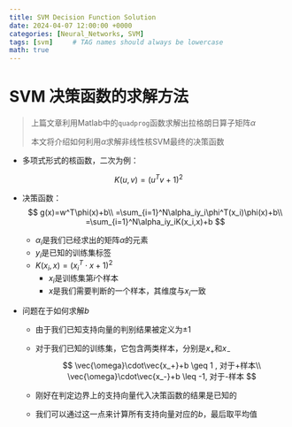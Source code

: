 ```yaml
---
title: SVM Decision Function Solution
date: 2024-04-07 12:00:00 +0000
categories: [Neural_Networks, SVM]
tags: [svm]     # TAG names should always be lowercase
math: true
---
```


# SVM 决策函数的求解方法

> 上篇文章利用Matlab中的`quadprog`函数求解出拉格朗日算子矩阵$\alpha$
>
> 本文将介绍如何利用$\alpha$求解非线性核SVM最终的决策函数

- 多项式形式的核函数，二次为例：

$$
K(u,v)=(u^Tv+1)^2
$$

- 决策函数：
  $$
  g(x)=w^T\phi(x)+b\\
  =\sum_{i=1}^N\alpha_iy_i\phi^T(x_i)\phi(x)+b\\
  =\sum_{i=1}^N\alpha_iy_iK(x_i,x)+b
  $$

  - $\alpha_i$是我们已经求出的矩阵$\alpha$的元素
  - $y_i$是已知的训练集标签
  - $K(x_i,x)=(x_i^T \cdot x+1)^2$
    - $x_i$是训练集第$i$个样本
    - $x$是我们需要判断的一个样本，其维度与$x_i$一致

- 问题在于如何求解$b$

  - 由于我们已知支持向量的判别结果被定义为±1

  - 对于我们已知的训练集，它包含两类样本，分别是$x_+$和$x_-$
    $$
    \vec{\omega}\cdot\vec{x_+}+b \geq 1 , 对于+样本\\
    \vec{\omega}\cdot\vec{x_-}+b \leq -1, 对于-样本
    $$


  - 刚好在判定边界上的支持向量代入决策函数的结果是已知的
  - 我们可以通过这一点来计算所有支持向量对应的$b$，最后取平均值